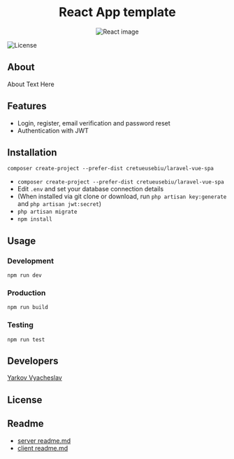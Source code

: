 <h1 align="center">React App template</h1>

<p align="center">
  <img src="react.ico"  alt="React image">
</p>

<p align="center">

[//]: # (   <img src="https://img.shields.io/badge/Laravel-9-green" alt="Laravel Version">)
[//]: # (   <img src="https://img.shields.io/badge/Vue-3-green" alt="VueJS Version">)
   <img src="https://img.shields.io/badge/license-MIT-green" alt="License">
</p>

## About

About Text Here

## Features
<ul>
<li>Login, register, email verification and password reset</li>
<li>Authentication with JWT</li>
</ul>

## Installation
```
composer create-project --prefer-dist cretueusebiu/laravel-vue-spa
```
<ul>
<li><code>composer create-project --prefer-dist cretueusebiu/laravel-vue-spa</code></li>
<li>Edit <code>.env</code> and set your database connection details</li>
<li>(When installed via git clone or download, run <code>php artisan key:generate</code> and <code>php artisan jwt:secret</code>)</li>
<li><code>php artisan migrate</code></li>
<li><code>npm install</code></li>
</ul>

## Usage
### Development
<code>npm run dev</code>

### Production
<code>npm run build</code>

### Testing
<code>npm run test</code>

## Developers

[Yarkov Vyacheslav](https://github.com/Hashmann)

## License

[//]: # (The Laravel framework is open-sourced software licensed under the [MIT license]&#40;https://opensource.org/licenses/MIT&#41;.)

## Readme
- [server readme.md](https://github.com/Hashmann/express-server-base-template/tree/master/server)
- [client readme.md](https://github.com/Hashmann/express-server-base-template/tree/master/client)
